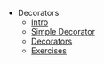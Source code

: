 - Decorators
  - [Intro](./Intro.md "Intro")
  - [Simple Decorator](./Simple-Decorator.md "Simple Decorator")
  - [Decorators](./Decorators.md "Decorators")
  - [Exercises](./Exercises.md "Exercises")
